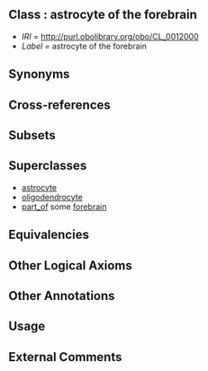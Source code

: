 
## Class : astrocyte of the forebrain

 * *IRI* = http://purl.obolibrary.org/obo/CL_0012000
 * *Label* = astrocyte of the forebrain

## Synonyms


## Cross-references


## Subsets


## Superclasses

 * [astrocyte](../../CL/27/CL_0000127.md)
 * [oligodendrocyte](../../CL/28/CL_0000128.md)
 * [part_of](../../BFO/50/BFO_0000050.md) some [forebrain](../../UBERON/90/UBERON_0001890.md)

## Equivalencies


## Other Logical Axioms


## Other Annotations


## Usage


## External Comments

